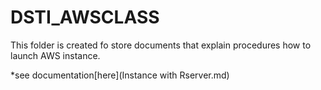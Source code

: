 # DSTI_AWSCLASS
This folder is created fo store documents that explain procedures how to launch AWS instance.

*see documentation[here](Instance with Rserver.md)
